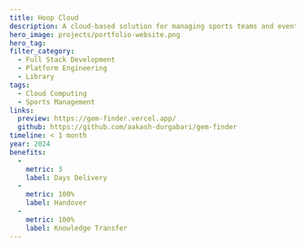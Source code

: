 ```yaml
---
title: Hoop Cloud
description: A cloud-based solution for managing sports teams and events.
hero_image: projects/portfolio-website.png  
hero_tag: 
filter_category:
  - Full Stack Development
  - Platform Engineering
  - Library
tags:
  - Cloud Computing
  - Sports Management
links:
  preview: https://gem-finder.vercel.app/
  github: https://github.com/aakash-durgabari/gem-finder
timeline: < 1 month
year: 2024
benefits:
  - 
    metric: 3
    label: Days Delivery
  - 
    metric: 100%
    label: Handover
  - 
    metric: 100%
    label: Knowledge Transfer
---
```


